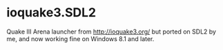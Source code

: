ioquake3.SDL2
=============
Quake III Arena launcher from http://ioquake3.org/ but ported on SDL2 by me, and now working fine on Windows 8.1 and later.
